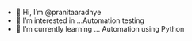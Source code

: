 - 👋 Hi, I’m @pranitaaradhye
- 👀 I’m interested in ...Automation testing 
- 🌱 I’m currently learning ... Automation using Python

<!---
pranitaaradhye/pranitaaradhye is a ✨ special ✨ repository because its `README.md` (this file) appears on your GitHub profile.
You can click the Preview link to take a look at your changes.
--->

